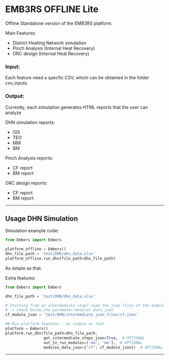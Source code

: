 # EMB3RS OFFLINE Lite 

Offline Standalone version of the EMB3RS platform. 

Main Features:
  - District Heating Network simulation 
  - Pinch Analysis (Internal Heat Recovery)
  - ORC design (Internal Heat Recovery)

### Input: 

Each feature need a specfic CSV, which can be obtained in the folder csv_inputs

### Output:

Currently, each simulation generates HTML reports that the user can analyze

DHN simulation reports:
  - GIS  
  - TEO
  - MM 
  - BM 
  
Pinch Analysis reports:
  - CF report
  - BM report

ORC design reports:
  - CF report
  - BM report


---

## Usage DHN Simulation

Simulation example code:

```python
from Embers import Embers

platform_offline = Embers()
dhn_file_path = 'test/DHN/dhn_data.xlsx'
platform_offline.run_dhn(file_path=dhn_file_path)

```
As simple as that.

Extra features:
```python
from Embers import Embers

dhn_file_path = 'test/DHN/dhn_data.xlsx'

# Starting from an intermediate step? read the json files of the modules, to start from where you desire
# -> check below,the parameter:modules_data_json
cf_module_json = 'test/DHN/intermediate_json_files/cf.json'

## Run platform features - As simple as that
platform = Embers()
platform.run_dhn(file_path=dhn_file_path,
                 get_intermediate_steps_json=True,  # OPTIONAL
                 not_to_run_modules=['mm', 'bm'],  # OPTIONAL
                 modules_data_json={"cf": cf_module_json})  # OPTIONAL

```


---
